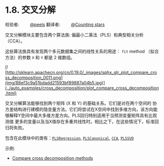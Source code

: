# 1.8\. 交叉分解

校验者:
        [@peels](https://github.com/apachecn/scikit-learn-doc-zh)
翻译者:
        [@Counting stars](https://github.com/apachecn/scikit-learn-doc-zh)

交叉分解模块主要包含两个算法族: 偏最小二乘法（PLS）和典型相关分析（CCA）。

这些算法族具有发现两个多元数据集之间的线性关系的用途： `fit` method （拟合方法）的参数 `X` 和 `Y` 都是 2 维数组。

[![http://sklearn.apachecn.org/cn/0.19.0/_images/sphx_glr_plot_compare_cross_decomposition_0011.png](img/88ef3c9a51bdadd21593bf89887a04b5.jpg)](../auto_examples/cross_decomposition/plot_compare_cross_decomposition.html)

交叉分解算法能够找到两个矩阵 (X 和 Y) 的基础关系。它们是对在两个空间的 协方差结构进行建模的隐变量方法。它们将尝试在X空间中找到多维方向，该方向能 够解释Y空间中最大多维方差方向。PLS回归特别适用于当预测变量矩阵具有比观测值 更多的变量以及当X值存在多重共线性时。相比之下，在这些情况下，标准回归将失败。

包含在此模块中的类有：[`PLSRegression`](generated/sklearn.cross_decomposition.PLSRegression.html#sklearn.cross_decomposition.PLSRegression "sklearn.cross_decomposition.PLSRegression"), [`PLSCanonical`](generated/sklearn.cross_decomposition.PLSCanonical.html#sklearn.cross_decomposition.PLSCanonical "sklearn.cross_decomposition.PLSCanonical"), [`CCA`](generated/sklearn.cross_decomposition.CCA.html#sklearn.cross_decomposition.CCA "sklearn.cross_decomposition.CCA"), [`PLSSVD`](generated/sklearn.cross_decomposition.PLSSVD.html#sklearn.cross_decomposition.PLSSVD "sklearn.cross_decomposition.PLSSVD")

示例:

*   [Compare cross decomposition methods](../auto_examples/cross_decomposition/plot_compare_cross_decomposition.html#sphx-glr-auto-examples-cross-decomposition-plot-compare-cross-decomposition-py)